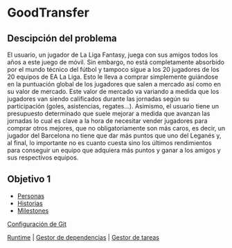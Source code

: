 # GoodTransfer
## Descipción del problema
El usuario, un jugador de La Liga Fantasy, juega con sus amigos todos los años a este juego de móvil. Sin embargo, no está completamente absorbido por el mundo técnico del fútbol y tampoco sigue a los 20 jugadores de los 20 equipos de EA La Liga. Esto le lleva a comprar simplemente guiándose en la puntuación global de los jugadores que salen a mercado así como en su valor de mercado. Este valor de mercado va variando a medida que los jugadores van siendo calificados durante las jornadas según su participación (goles, asistencias, regates...). Asimismo, el usuario tiene un presupuesto determinado que suele mejorar a medida que avanzan las jornadas lo cual es clave a la hora de necesitar vender jugadores para comprar otros mejores, que no obligatoriamente son más caros, es decir, un jugador del Barcelona no tiene que dar más puntos que uno del Leganés y, al final, lo importante no es cuanto cuesta sino los últimos rendimientos para conseguir un equipo que adquiera más puntos y ganar a los amigos y sus respectivos equipos.

## Objetivo 1
- [Personas](Docs/Personas.md)
- [Historias](Docs/Historias.md)
- [Milestones](Docs/Milestones.md)

[Configuración de Git](Docs/ControlGitHub.png)

[Runtime](Docs/runtime.md) |
[Gestor de dependencias](Docs/gestor_dependencias.md) | 
[Gestor de tareas](Docs/gestor_tareas.md)